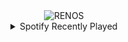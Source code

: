 <div align="center">
<picture>
    <source media="(prefers-color-scheme: dark)" srcset="https://i.ibb.co/DrgJjVq/output-gif.gif">
    <source media="(prefers-color-scheme: light)" srcset="https://i.ibb.co/DrgJjVq/output-gif.gif">
    <img alt="RENOS" src="https://i.ibb.co/DrgJjVq/output-gif.gif">
</picture>
<details>
<summary>Spotify Recently Played</summary>
<img src="https://spotify-recently-played-readme.vercel.app/api?user=31d6d6zerc5ct6kck32na2ozsqf4&unique=1&width=400" alt="Spotify" />
</details>
</div>

<!-- Image deletion URL: https://ibb.co/y4B9xf3/ee5fbe82c1a31a40cd797902ba55cd0e -->